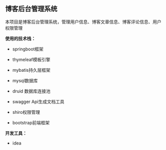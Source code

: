 ## 博客后台管理系统

本项目是博客后台管理系统，管理用户信息、博客文章信息、博客评论信息、用户权限管理

 **使用的技术栈：**

*  springboot框架

*  thymeleaf模板引擎

*  mybatis持久层框架

* mysql数据库

* druid 数据库连接池

*  swagger Api生成文档工具

*  shiro权限管理

* bootstrap前端框架

**开发工具：**

* idea